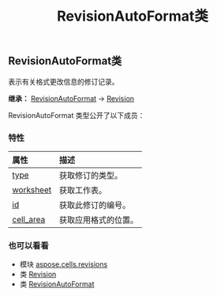 ﻿---
title: RevisionAutoFormat类
second_title: Aspose.Cells for Python via .NET API 参考文献
description:
type: docs
weight: 20
url: /zh/python-net/aspose.cells.revisions/revisionautoformat/
is_root: false
---
## RevisionAutoFormat类
表示有关格式更改信息的修订记录。



**继承：** [RevisionAutoFormat](/cells/python-net/aspose.cells.revisions/revisionautoformat) → 
[Revision](/cells/zh/python-net/aspose.cells.revisions/revision)



RevisionAutoFormat 类型公开了以下成员：

### 特性
|属性|描述|
| :- | :- |
| [type](/cells/zh/python-net/aspose.cells.revisions/revisionautoformat/type) |获取修订的类型。|
| [worksheet](/cells/zh/python-net/aspose.cells.revisions/revisionautoformat/worksheet) |获取工作表。|
| [id](/cells/zh/python-net/aspose.cells.revisions/revisionautoformat/id) |获取此修订的编号。|
| [cell_area](/cells/zh/python-net/aspose.cells.revisions/revisionautoformat/cell_area) |获取应用格式的位置。|



### 也可以看看
* 模块 [aspose.cells.revisions](..)
* 类 [Revision](/cells/zh/python-net/aspose.cells.revisions/revision)
* 类 [RevisionAutoFormat](/cells/zh/python-net/aspose.cells.revisions/revisionautoformat)

